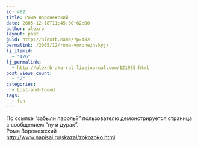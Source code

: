 ```yaml
---
id: 482
title: Рома Воронежский
date: 2005-12-18T11:45:00+02:00
author: alexrb
layout: post
guid: http://alexrb.name/?p=482
permalink: /2005/12/roma-voronezhskyj/
lj_itemid:
  - "476"
lj_permalink:
  - http://alexrb-aka-ral.livejournal.com/121985.html
post_views_count:
  - "2"
categories:
  - Lost-and-found
tags:
  - fun
---
```

По ссылке &#8220;забыли пароль?&#8221; пользователю демонстрируется страница с сообщением &#8220;ну и дурак&#8221;.  
Рома Воронежский  
http://www.napisal.ru/skazal/zokozoko.html